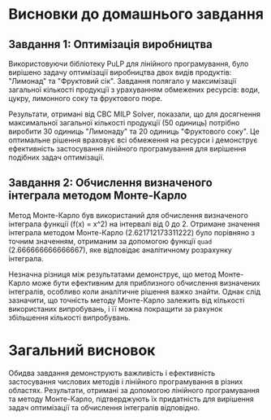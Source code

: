 # Висновки до домашнього завдання

## Завдання 1: Оптимізація виробництва

Використовуючи бібліотеку PuLP для лінійного програмування, було вирішено задачу оптимізації виробництва двох видів продуктів: "Лимонад" та "Фруктовий сік". Завдання полягало у максимізації загальної кількості продукції з урахуванням обмежених ресурсів: води, цукру, лимонного соку та фруктового пюре.

Результати, отримані від CBC MILP Solver, показали, що для досягнення максимальної загальної кількості продукції (50 одиниць) потрібно виробити 30 одиниць "Лимонаду" та 20 одиниць "Фруктового соку". Це оптимальне рішення враховує всі обмеження на ресурси і демонструє ефективність застосування лінійного програмування для вирішення подібних задач оптимізації.

## Завдання 2: Обчислення визначеного інтеграла методом Монте-Карло

Метод Монте-Карло був використаний для обчислення визначеного інтеграла функції \(f(x) = x^2\) на інтервалі від 0 до 2. Отримане значення інтеграла методом Монте-Карло (2.621712173311222) було порівняно з точним значенням, отриманим за допомогою функції `quad` (2.666666666666667), яке відповідає аналітичному розрахунку інтеграла.

Незначна різниця між результатами демонструє, що метод Монте-Карло може бути ефективним для приблизного обчислення визначених інтегралів, особливо коли аналітичне рішення важко знайти. Однак слід зазначити, що точність методу Монте-Карло залежить від кількості використаних випробувань, і її можна покращити за рахунок збільшення кількості випробувань.

# Загальний висновок

Обидва завдання демонструють важливість і ефективність застосування числових методів і лінійного програмування в різних областях. Результати, отримані за допомогою лінійного програмування та методу Монте-Карло, підтверджують їх придатність для вирішення задач оптимізації та обчислення інтегралів відповідно.